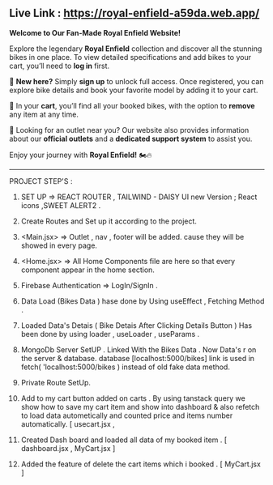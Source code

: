 Live Link : https://royal-enfield-a59da.web.app/
---

**Welcome to Our Fan-Made Royal Enfield Website!**  

Explore the legendary **Royal Enfield** collection and discover all the stunning bikes in one place. To view detailed specifications and add bikes to your cart, you’ll need to **log in** first.  

🚀 **New here?** Simply **sign up** to unlock full access. Once registered, you can explore bike details and book your favorite model by adding it to your cart.  

🛒 In your **cart**, you’ll find all your booked bikes, with the option to **remove** any item at any time.  

📍 Looking for an outlet near you? Our website also provides information about our **official outlets** and a **dedicated support system** to assist you.  

Enjoy your journey with **Royal Enfield!** 🏍️🔥  



--------------------
PROJECT STEP'S  : 

<!-- STEPS OF THIS PROJECT -->
1. SET UP => REACT ROUTER , TAILWIND - DAISY UI new Version ; React icons ,SWEET ALERT2 .

2. Create Routes and Set up it according to the project.

3. <Main.jsx> => Outlet , nav , footer will be added. cause they will be showed in every page.

4. <Home.jsx> => All Home Components file are here so that every component appear in the home section.

5. Firebase Authentication => LogIn/SignIn .

6. Data Load (Bikes Data ) hase done  by Using useEffect , Fetching Method .

7. Loaded Data's Detais ( Bike Detais After Clicking Details Button ) Has been done by using loader , useLoader , useParams .

8. MongoDb Server SetUP . Linked With the Bikes Data . Now Data's r on the server & database. database [localhost:5000/bikes] link is used  in fetch( 'localhost:5000/bikes ) instead of old fake data method.

9. Private Route SetUp.

10. Add to my cart button added on carts . By using tanstack query we show how to save my cart item  and show into dashboard  & also refetch to load data autometically and counted price and items number automatically.  [ usecart.jsx ,

11. Created Dash board and loaded all data of my booked item . [ dashboard.jsx , MyCart.jsx  ]

12.   Added the feature of delete the cart items which i booked  .  [ MyCart.jsx ]
   
